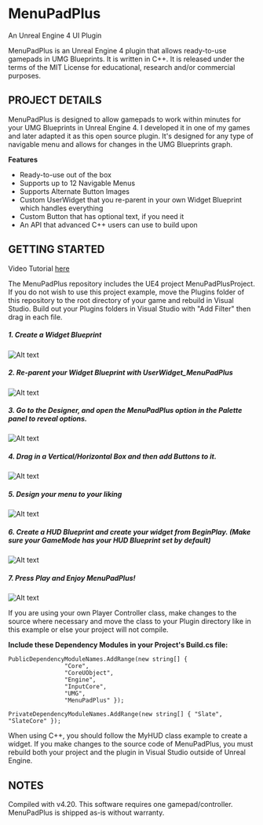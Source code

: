 # MenuPadPlus
An Unreal Engine 4 UI Plugin

MenuPadPlus is an Unreal Engine 4 plugin that allows ready-to-use gamepads in UMG Blueprints.  It is written in C++. 
It is released under the terms of the MIT License for educational, research and/or 
commercial purposes.

## PROJECT DETAILS

MenuPadPlus is designed to allow gamepads to work within minutes for your UMG Blueprints in Unreal Engine 4.
I developed it in one of my games and later adapted it as this open source plugin.  It's designed for any type of navigable menu
and allows for changes in the UMG Blueprints graph.

**Features**

- Ready-to-use out of the box
- Supports up to 12 Navigable Menus
- Supports Alternate Button Images
- Custom UserWidget that you re-parent in your own Widget Blueprint which handles everything
- Custom Button that has optional text, if you need it
- An API that advanced C++ users can use to build upon

## GETTING STARTED

Video Tutorial [here](https://youtu.be/rJ23w__VuhQ)

The MenuPadPlus repository includes the UE4 project MenuPadPlusProject. If you do not wish to use this project example, 
move the Plugins folder of this repository to the root directory of your game and rebuild in Visual Studio.  Build out your Plugins
folders in Visual Studio with "Add Filter" then drag in each file.

##### **1. Create a Widget Blueprint**
![Alt text](/Screenshots/Description1.PNG?raw=true)
##### 2. Re-parent your Widget Blueprint with UserWidget_MenuPadPlus
![Alt text](/Screenshots/Description2.png?raw=true)
##### 3. Go to the Designer, and open the MenuPadPlus option in the Palette panel to reveal options.  
![Alt text](/Screenshots/Description3.PNG?raw=true)
##### 4. Drag in a Vertical/Horizontal Box and then add Buttons to it.
![Alt text](/Screenshots/Description4.PNG?raw=true)
##### 5. Design your menu to your liking
![Alt text](/Screenshots/Description5.PNG?raw=true)
##### 6. Create a HUD Blueprint and create your widget from BeginPlay. (Make sure your GameMode has your HUD Blueprint set by default)
![Alt text](/Screenshots/Description6.PNG?raw=true)
##### 7. Press Play and Enjoy MenuPadPlus!
![Alt text](/Screenshots/Description7.PNG?raw=true)

If you are using your own Player Controller class, make changes to the source where necessary and move the 
class to your Plugin directory like in this example or else your project will not compile. 

**Include these Dependency Modules in your Project's Build.cs file:**
```
PublicDependencyModuleNames.AddRange(new string[] { 
				"Core",
				"CoreUObject",
				"Engine",
				"InputCore",
				"UMG",
				"MenuPadPlus" });

PrivateDependencyModuleNames.AddRange(new string[] { "Slate", "SlateCore" });
```

When using C++, you should follow the MyHUD class example to create a widget.  If you make changes to the source code of MenuPadPlus,
you must rebuild both your project and the plugin in Visual Studio outside of Unreal Engine.

## NOTES

Compiled with v4.20.  This software requires one gamepad/controller.  MenuPadPlus is shipped as-is without warranty.
